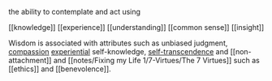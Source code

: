 the ability to contemplate and act using 

[[knowledge]]
[[experience]]
[[understanding]]
[[common sense]]
[[insight]]

Wisdom is associated with attributes such as unbiased judgment,
[compassion](https://en.m.wikipedia.org/wiki/Compassion "Compassion")
[experiential](https://en.m.wikipedia.org/wiki/Experiential_learning "Experiential learning") self-knowledge,
[self-transcendence](https://en.m.wikipedia.org/wiki/Self-transcendence "Self-transcendence") 
and [[non-attachment]]
and [[notes/Fixing my Life 1/7-Virtues/The 7 Virtues]]
such as [[ethics]] 
and [[benevolence]].